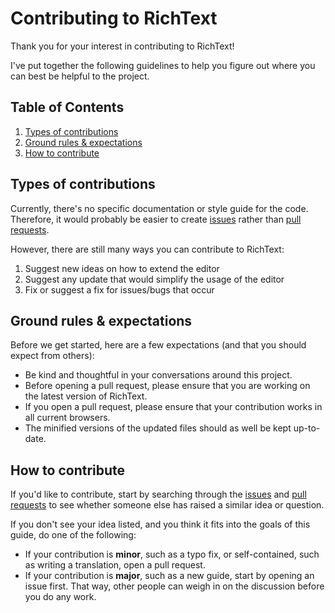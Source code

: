 # Contributing to RichText

Thank you for your interest in contributing to RichText! 

I've put together the following guidelines to help you figure out where you can best be helpful to the project.


## Table of Contents

1. [Types of contributions](#types-of-contributions)
2. [Ground rules & expectations](#ground-rules--expectations)
3. [How to contribute](#how-to-contribute)

## Types of contributions

Currently, there's no specific documentation or style guide for the code. 
Therefore, it would probably be easier to create [issues](issues) rather than [pull requests](pulls).

However, there are still many ways you can contribute to RichText:

1. Suggest new ideas on how to extend the editor
2. Suggest any update that would simplify the usage of the editor
3. Fix or suggest a fix for issues/bugs that occur


## Ground rules & expectations

Before we get started, here are a few expectations (and that you should expect from others):

- Be kind and thoughtful in your conversations around this project.
- Before opening a pull request, please ensure that you are working on the latest version of RichText.
- If you open a pull request, please ensure that your contribution works in all current browsers.
- The minified versions of the updated files should as well be kept up-to-date.


## How to contribute

If you'd like to contribute, start by searching through the [issues](issues) and [pull requests](pulls) to see whether someone else has raised a similar idea or question.

If you don't see your idea listed, and you think it fits into the goals of this guide, do one of the following:

- If your contribution is **minor**, such as a typo fix, or self-contained, such as writing a translation, open a pull request.
- If your contribution is **major**, such as a new guide, start by opening an issue first. That way, other people can weigh in on the discussion before you do any work.

